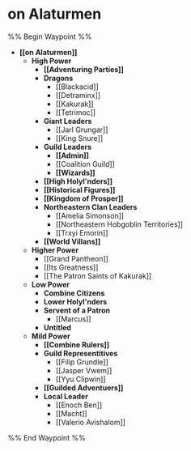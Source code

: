 # on Alaturmen
%% Begin Waypoint %%
- **[[on Alaturmen]]**
	- **High Power**
		- **[[Adventuring Parties]]**
		- **Dragons**
			- [[Blackacid]]
			- [[Detraminx]]
			- [[Kakurak]]
			- [[Tetrimoc]]
		- **Giant Leaders**
			- [[Jarl Grungar]]
			- [[King Snure]]
		- **Guild Leaders**
			- **[[Admin]]**
			- [[Coalition Guild]]
			- **[[Wizards]]**
		- **[[High Holyl'nders]]**
		- **[[Historical Figures]]**
		- **[[Kingdom of Prosper]]**
		- **Northeastern Clan Leaders**
			- [[Amelia Simonson]]
			- [[Northeastern Hobgoblin Territories]]
			- [[Trxyi Emorin]]
		- **[[World Villans]]**
	- **Higher Power**
		- [[Grand Pantheon]]
		- [[Its Greatness]]
		- [[The Patron Saints of Kakurak]]
	- **Low Power**
		- **Combine Citizens**
		- **Lower Holyl'nders**
		- **Servent of a Patron**
			- [[Marcus]]
		- **Untitled**
	- **Mild Power**
		- **[[Combine Rulers]]**
		- **Guild Representitives**
			- [[Filip Grundle]]
			- [[Jasper Vwem]]
			- [[Yyu Clipwin]]
		- **[[Guilded Adventuers]]**
		- **Local Leader**
			- [[Enoch Ben]]
			- [[Macht]]
			- [[Valerio Avishalom]]

%% End Waypoint %%